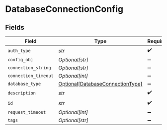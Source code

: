 # DatabaseConnectionConfig


## Fields

| Field                                                                             | Type                                                                              | Required                                                                          | Description                                                                       |
| --------------------------------------------------------------------------------- | --------------------------------------------------------------------------------- | --------------------------------------------------------------------------------- | --------------------------------------------------------------------------------- |
| `auth_type`                                                                       | *str*                                                                             | :heavy_check_mark:                                                                | N/A                                                                               |
| `config_obj`                                                                      | *Optional[str]*                                                                   | :heavy_minus_sign:                                                                | N/A                                                                               |
| `connection_string`                                                               | *Optional[str]*                                                                   | :heavy_minus_sign:                                                                | N/A                                                                               |
| `connection_timeout`                                                              | *Optional[int]*                                                                   | :heavy_minus_sign:                                                                | N/A                                                                               |
| `database_type`                                                                   | [Optional[DatabaseConnectionType]](../../models/shared/databaseconnectiontype.md) | :heavy_minus_sign:                                                                | N/A                                                                               |
| `description`                                                                     | *str*                                                                             | :heavy_check_mark:                                                                | N/A                                                                               |
| `id`                                                                              | *str*                                                                             | :heavy_check_mark:                                                                | N/A                                                                               |
| `request_timeout`                                                                 | *Optional[int]*                                                                   | :heavy_minus_sign:                                                                | N/A                                                                               |
| `tags`                                                                            | *Optional[str]*                                                                   | :heavy_minus_sign:                                                                | N/A                                                                               |